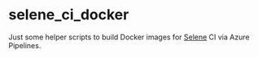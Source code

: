 # selene_ci_docker

Just some helper scripts to build Docker images for
[Selene](https://github.com/kmhofmann/selene) CI via Azure Pipelines.

